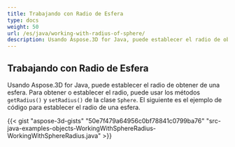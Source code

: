 ```yaml
---
title: Trabajando con Radio de Esfera
type: docs
weight: 50
url: /es/java/working-with-radius-of-sphere/
description: Usando Aspose.3D for Java, puede establecer el radio de obtener de una esfera.
---
```

##  **Trabajando con Radio de Esfera**
Usando Aspose.3D for Java, puede establecer el radio de obtener de una esfera. Para obtener o establecer el radio, puede usar los métodos `getRadius()` y `setRadius()` de la clase `Sphere`. El siguiente es el ejemplo de código para establecer el radio de una esfera.

{{< gist "aspose-3d-gists" "50e7f479a64956c0bf78841c0799ba76" "src-java-examples-objects-WorkingWithSphereRadius-WorkingWithSphereRadius.java" >}}
